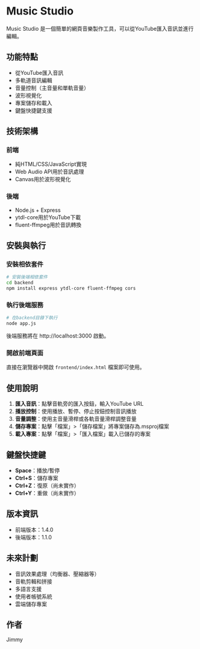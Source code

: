 # Music Studio

Music Studio 是一個簡單的網頁音樂製作工具，可以從YouTube匯入音訊並進行編輯。

## 功能特點

- 從YouTube匯入音訊
- 多軌道音訊編輯
- 音量控制（主音量和單軌音量）
- 波形視覺化
- 專案儲存和載入
- 鍵盤快捷鍵支援

## 技術架構

### 前端

- 純HTML/CSS/JavaScript實現
- Web Audio API用於音訊處理
- Canvas用於波形視覺化

### 後端

- Node.js + Express
- ytdl-core用於YouTube下載
- fluent-ffmpeg用於音訊轉換

## 安裝與執行

### 安裝相依套件

```bash
# 安裝後端相依套件
cd backend
npm install express ytdl-core fluent-ffmpeg cors
```

### 執行後端服務

```bash
# 在backend目錄下執行
node app.js
```

後端服務將在 http://localhost:3000 啟動。

### 開啟前端頁面

直接在瀏覽器中開啟 `frontend/index.html` 檔案即可使用。

## 使用說明

1. **匯入音訊**：點擊音軌旁的匯入按鈕，輸入YouTube URL
2. **播放控制**：使用播放、暫停、停止按鈕控制音訊播放
3. **音量調整**：使用主音量滑桿或各軌音量滑桿調整音量
4. **儲存專案**：點擊「檔案」>「儲存檔案」將專案儲存為.msproj檔案
5. **載入專案**：點擊「檔案」>「匯入檔案」載入已儲存的專案

## 鍵盤快捷鍵

- **Space**：播放/暫停
- **Ctrl+S**：儲存專案
- **Ctrl+Z**：復原（尚未實作）
- **Ctrl+Y**：重做（尚未實作）

## 版本資訊

- 前端版本：1.4.0
- 後端版本：1.1.0

## 未來計劃

- 音訊效果處理（均衡器、壓縮器等）
- 音軌剪輯和拼接
- 多語言支援
- 使用者帳號系統
- 雲端儲存專案

## 作者

Jimmy
